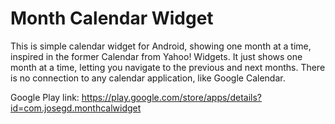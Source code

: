 Month Calendar Widget
=====================

This is simple calendar widget for Android, showing one month at a time, inspired in the former Calendar from Yahoo! Widgets. It just shows one month at a time, letting you navigate to the previous and next months. There is no connection to any calendar application, like Google Calendar.

Google Play link: https://play.google.com/store/apps/details?id=com.josegd.monthcalwidget
